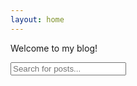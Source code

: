 ```yaml
---
layout: home
---
```


Welcome to my blog!

<!-- This is for the search bar -->
<input type="text" id="search-input" placeholder="Search for posts...">
<ul id="results-container"></ul>

<!-- This script makes the search work -->
<script src="https://cdn.jsdelivr.net/npm/simple-jekyll-search@1.7.1/dest/simple-jekyll-search.min.js"></script>
<script>
SimpleJekyllSearch({
  searchInput: document.getElementById('search-input'),
  resultsContainer: document.getElementById('results-container'),
  json: '{{ site.baseurl }}/search.json',
  searchResultTemplate: '<li><a href="{url}" title="{desc}">{title}</a></li>',
  noResultsText: 'No results found'
})
</script>

